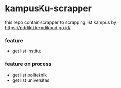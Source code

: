 # kampusKu-scrapper
this repo contain scrapper to scrapping list kampus by https://pddikti.kemdikbud.go.id/

### feature ###
- get list institut

### feature on process ###
- get list politeknik
- get list universitas
